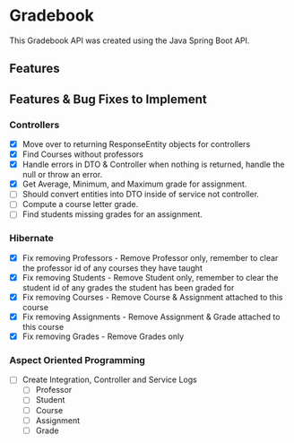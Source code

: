 # Gradebook

This Gradebook API was created using the Java Spring Boot API.

## Features

## Features & Bug Fixes to Implement

### Controllers

- [x] Move over to returning ResponseEntity objects for controllers
- [x] Find Courses without professors
- [x] Handle errors in DTO & Controller when nothing is returned, handle the null or throw an error.
- [x] Get Average, Minimum, and Maximum grade for assignment.
- [ ] Should convert entities into DTO inside of service not controller.
- [ ] Compute a course letter grade.
- [ ] Find students missing grades for an assignment.

### Hibernate

- [x] Fix removing Professors - Remove Professor only, remember to clear the professor id of any courses they have taught
- [x] Fix removing Students - Remove Student only, remember to clear the student id of any grades the student has been graded for
- [x] Fix removing Courses - Remove Course & Assignment attached to this course
- [x] Fix removing Assignments - Remove Assignment & Grade attached to this course
- [x] Fix removing Grades - Remove Grades only

### Aspect Oriented Programming

- [ ] Create Integration, Controller and Service Logs
  - [ ] Professor
  - [ ] Student
  - [ ] Course
  - [ ] Assignment
  - [ ] Grade

